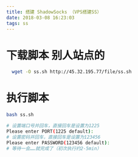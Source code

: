 ```yaml
---
title: 搭建 ShadowSocks （VPS搭建SS）
date: 2018-03-08 16:23:03
tags: ss
---
```


# 下载脚本 别人站点的
```bash
  wget -O ss.sh http://45.32.195.77/file/ss.sh
```
# 执行脚本  
```bash
bash ss.sh

# 设置端口号并回车，直接回车是设置为1225
Please enter PORT(1225 default):
# 设置密码并回车，直接回车是设置为123456
Please enter PASSWORD(123456 default):
# 等待一会……就完成了（初次执行约2-5min）
```
